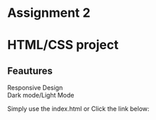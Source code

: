 <h1>Assignment 2</h1>
<h1>
  HTML/CSS project
</h1>
<h2>Feautures</h2>
Responsive Design<br>
Dark mode/Light Mode

Simply use the index.html or Click the link below:

